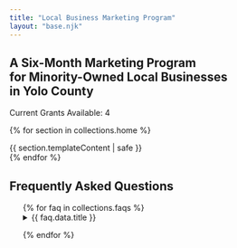 ```yaml
---
title: "Local Business Marketing Program"
layout: "base.njk"
---
```


<section class="hero">
  <h2>A Six-Month Marketing Program<br>for Minority-Owned Local Businesses<br>in Yolo County</h2>
  <p>Current Grants Available: 4</p>
</section>

{% for section in collections.home %}

  <section class="{{ section.data.class}}">
    {{ section.templateContent | safe }}
  </section>
{% endfor %}

## Frequently Asked Questions

<ul>
{% for faq in collections.faqs %}

<details>
<summary>{{ faq.data.title }}</summary>
{{ faq.templateContent | safe}}
</details>

{% endfor %}

</ul>
